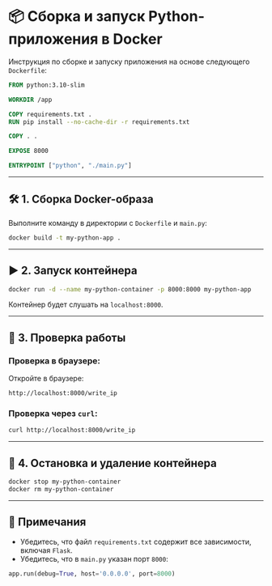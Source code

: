 # 📦 Сборка и запуск Python-приложения в Docker

Инструкция по сборке и запуску приложения на основе следующего `Dockerfile`:

```dockerfile
FROM python:3.10-slim

WORKDIR /app

COPY requirements.txt .
RUN pip install --no-cache-dir -r requirements.txt

COPY . .

EXPOSE 8000

ENTRYPOINT ["python", "./main.py"]
```

---

## 🛠️ 1. Сборка Docker-образа

Выполните команду в директории с `Dockerfile` и `main.py`:

```bash
docker build -t my-python-app .
```

---

## ▶️ 2. Запуск контейнера

```bash
docker run -d --name my-python-container -p 8000:8000 my-python-app
```

Контейнер будет слушать на `localhost:8000`.

---

## 🧪 3. Проверка работы

### Проверка в браузере:

Откройте в браузере:

```
http://localhost:8000/write_ip
```

### Проверка через `curl`:

```bash
curl http://localhost:8000/write_ip
```

---

## 🧹 4. Остановка и удаление контейнера

```bash
docker stop my-python-container
docker rm my-python-container
```

---

## 📎 Примечания

- Убедитесь, что файл `requirements.txt` содержит все зависимости, включая `Flask`.
- Убедитесь, что в `main.py` указан порт `8000`:

```python
app.run(debug=True, host='0.0.0.0', port=8000)
```